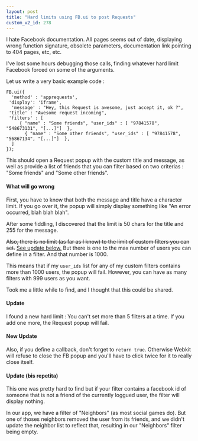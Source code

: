 ```yaml
---
layout: post
title: "Hard limits using FB.ui to post Requests"
custom_v2_id: 278
---
```


<p>I hate Facebook documentation. All pages seems out of date, displaying wrong function signature, obsolete parameters, documentation link pointing to 404 pages, etc, etc.</p>
<p>I've lost some hours debugging those calls, finding whatever hard limit Facebook forced on some of the arguments.</p>
<p>Let us write a very basic example code :</p>
<pre><code lang="js">FB.ui({<br />	'method' : 'apprequests',<br />	'display': 'iframe',<br />	'message' : "Hey, this Request is awesome, just accept it, ok ?",<br />	'title' : "Awesome request incoming",<br />	'filters' : [<br />		{ "name" : "Some friends", "user_ids" : [ "97841578", "548673131", "[...]"]  },<br />		{ "name" : "Some other friends", "user_ids" : [ "97841578", "56867134", "[...]"]  },<br />	]<br />});</code></pre>
<p>This should open a Request popup with the custom title and message, as well as provide a list of friends that you can filter based on two criterias : "Some friends" and "Some other friends".</p>
<h4>What will go wrong</h4>
<p>First, you have to know that both the message and title have a character limit. If you go over it, the popup will simply display something like "An error occurred, blah blah blah".</p>
<p>After some fiddling, I discovered that the limit is 50 chars for the title and 255 for the message.</p>
<p><del>Also, there is no limit (as far as I know) to the limit of custom filters you can set.</del> <ins>See update below.</ins> But there is one to the max number of users you can define in a filter. And that number is 1000.</p>
<p>This means that if my <code>user_ids</code> list for any of my custom filters contains more than 1000 users, the popup will fail. However, you can have as many filters with 999 users as you want.</p>
<p>Took me a little while to find, and I thought that this could be shared.</p>
<h4>Update</h4>
<p>I found a new hard limit : You can't set more than 5 filters at a time. If you add one more, the Request popup will fail.</p>
<h4>New Update</h4>
<p>Also, if you define a callback, don't forget to <code>return true</code>. Otherwise Webkit will refuse to close the FB popup and you'll have to click twice for it to really close itself.</p>
<h4>Update (bis repetita)</h4>
<p>This one was pretty hard to find but if your filter contains a facebook id of someone that is not a friend of the currently loggued user, the filter will display nothing.</p>
<p>In our app, we have a filter of "Neighbors" (as most social games do). But one of thoses neighbors removed the user from its friends, and we didn't update the neighbor list to reflect that, resulting in our "Neighbors" filter being empty.</p>